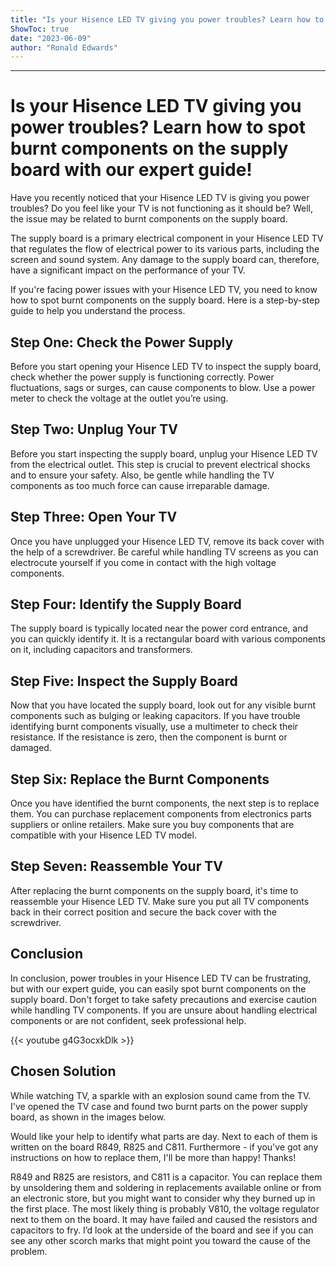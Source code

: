 ```yaml
---
title: "Is your Hisence LED TV giving you power troubles? Learn how to spot burnt components on the supply board with our expert guide!"
ShowToc: true 
date: "2023-06-09"
author: "Ronald Edwards"
---
```

*****
# Is your Hisence LED TV giving you power troubles? Learn how to spot burnt components on the supply board with our expert guide!


Have you recently noticed that your Hisence LED TV is giving you power troubles? Do you feel like your TV is not functioning as it should be? Well, the issue may be related to burnt components on the supply board. 

The supply board is a primary electrical component in your Hisence LED TV that regulates the flow of electrical power to its various parts, including the screen and sound system. Any damage to the supply board can, therefore, have a significant impact on the performance of your TV. 

If you're facing power issues with your Hisence LED TV, you need to know how to spot burnt components on the supply board. Here is a step-by-step guide to help you understand the process.


## Step One: Check the Power Supply

Before you start opening your Hisence LED TV to inspect the supply board, check whether the power supply is functioning correctly. Power fluctuations, sags or surges, can cause components to blow. Use a power meter to check the voltage at the outlet you’re using. 

## Step Two: Unplug Your TV

Before you start inspecting the supply board, unplug your Hisence LED TV from the electrical outlet. This step is crucial to prevent electrical shocks and to ensure your safety. Also, be gentle while handling the TV components as too much force can cause irreparable damage.

## Step Three: Open Your TV

Once you have unplugged your Hisence LED TV, remove its back cover with the help of a screwdriver. Be careful while handling TV screens as you can electrocute yourself if you come in contact with the high voltage components. 

## Step Four: Identify the Supply Board

The supply board is typically located near the power cord entrance, and you can quickly identify it. It is a rectangular board with various components on it, including capacitors and transformers.

## Step Five: Inspect the Supply Board

Now that you have located the supply board, look out for any visible burnt components such as bulging or leaking capacitors. If you have trouble identifying burnt components visually, use a multimeter to check their resistance. If the resistance is zero, then the component is burnt or damaged.

## Step Six: Replace the Burnt Components

Once you have identified the burnt components, the next step is to replace them. You can purchase replacement components from electronics parts suppliers or online retailers. Make sure you buy components that are compatible with your Hisence LED TV model.

## Step Seven: Reassemble Your TV

After replacing the burnt components on the supply board, it's time to reassemble your Hisence LED TV. Make sure you put all TV components back in their correct position and secure the back cover with the screwdriver. 

## Conclusion

In conclusion, power troubles in your Hisence LED TV can be frustrating, but with our expert guide, you can easily spot burnt components on the supply board. Don't forget to take safety precautions and exercise caution while handling TV components. If you are unsure about handling electrical components or are not confident, seek professional help.

{{< youtube g4G3ocxkDlk >}} 



## Chosen Solution
 While watching TV, a sparkle with an explosion sound came from the TV.
I've opened the TV case and found two burnt parts on the power supply board, as shown in the images below.



Would like your help to identify what parts are day. Next to each of them is written on the board R849, R825 and C811.
Furthermore - if you've got any instructions on how to replace them, I'll be more than happy!
Thanks!

 R849 and R825 are resistors, and C811 is a capacitor.  You can replace them by unsoldering them and soldering in replacements available online or from  an electronic store, but you might want to consider why they burned up in the first place.  The most likely thing is probably V810, the voltage regulator next to them on the board.  It may have failed and caused the resistors and capacitors to fry.  I’d look at the underside of the board and see if you can see any other scorch marks that might point you toward the cause of the problem.




